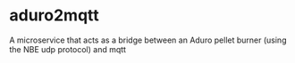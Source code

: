 # aduro2mqtt
A microservice that acts as a bridge between an Aduro pellet burner (using the NBE udp protocol) and mqtt
